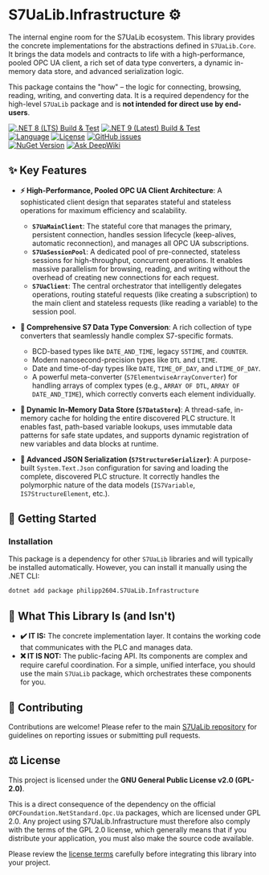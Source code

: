 ﻿# S7UaLib.Infrastructure ⚙️
The internal engine room for the S7UaLib ecosystem. This library provides the concrete implementations for the abstractions defined in `S7UaLib.Core`. It brings the data models and contracts to life with a high-performance, pooled OPC UA client, a rich set of data type converters, a dynamic in-memory data store, and advanced serialization logic.

This package contains the "how" – the logic for connecting, browsing, reading, writing, and converting data. It is a required dependency for the high-level `S7UaLib` package and is **not intended for direct use by end-users**.

[![.NET 8 (LTS) Build & Test](https://github.com/philipp2604/S7UaLib/actions/workflows/dotnet-8-build-and-test.yml/badge.svg)](https://github.com/philipp2604/S7UaLib/actions/workflows/dotnet-8-build-and-test.yml)
[![.NET 9 (Latest) Build & Test](https://github.com/philipp2604/S7UaLib/actions/workflows/dotnet-9-build-and-test.yml/badge.svg)](https://github.com/philipp2604/S7UaLib/actions/workflows/dotnet-9-build-and-test.yml)  
[![Language](https://img.shields.io/badge/language-C%23-blue.svg)](https://docs.microsoft.com/en-us/dotnet/csharp/)
[![License](https://img.shields.io/badge/License-GPL_v2-blue.svg)](https://www.gnu.org/licenses/old-licenses/gpl-2.0.en.html)
[![GitHub issues](https://img.shields.io/github/issues/philipp2604/S7UaLib)](https://github.com/philipp2604/S7UaLib/issues)  
[![NuGet Version](https://img.shields.io/nuget/v/philipp2604.S7UaLib.svg?style=flat-square&logo=nuget)](https://www.nuget.org/packages/philipp2604.S7UaLib/)
[![Ask DeepWiki](https://deepwiki.com/badge.svg)](https://deepwiki.com/philipp2604/S7UaLib)

## ✨ Key Features

-   **⚡ High-Performance, Pooled OPC UA Client Architecture**: A sophisticated client design that separates stateful and stateless operations for maximum efficiency and scalability.
    -   **`S7UaMainClient`**: The stateful core that manages the primary, persistent connection, handles session lifecycle (keep-alives, automatic reconnection), and manages all OPC UA subscriptions.
    -   **`S7UaSessionPool`**: A dedicated pool of pre-connected, stateless sessions for high-throughput, concurrent operations. It enables massive parallelism for browsing, reading, and writing without the overhead of creating new connections for each request.
    -   **`S7UaClient`**: The central orchestrator that intelligently delegates operations, routing stateful requests (like creating a subscription) to the main client and stateless requests (like reading a variable) to the session pool.

-   **🔄 Comprehensive S7 Data Type Conversion**: A rich collection of type converters that seamlessly handle complex S7-specific formats.
    -   BCD-based types like `DATE_AND_TIME`, legacy `S5TIME`, and `COUNTER`.
    -   Modern nanosecond-precision types like `DTL` and `LTIME`.
    -   Date and time-of-day types like `DATE`, `TIME_OF_DAY`, and `LTIME_OF_DAY`.
    -   A powerful meta-converter (`S7ElementwiseArrayConverter`) for handling arrays of complex types (e.g., `ARRAY OF DTL`, `ARRAY OF DATE_AND_TIME`), which correctly converts each element individually.

-   **💾 Dynamic In-Memory Data Store (`S7DataStore`)**: A thread-safe, in-memory cache for holding the entire discovered PLC structure. It enables fast, path-based variable lookups, uses immutable data patterns for safe state updates, and supports dynamic registration of new variables and data blocks at runtime.

-   **📄 Advanced JSON Serialization (`S7StructureSerializer`)**: A purpose-built `System.Text.Json` configuration for saving and loading the complete, discovered PLC structure. It correctly handles the polymorphic nature of the data models (`IS7Variable`, `IS7StructureElement`, etc.).

## 🚀 Getting Started

### Installation

This package is a dependency for other `S7UaLib` libraries and will typically be installed automatically. However, you can install it manually using the .NET CLI:

```bash
dotnet add package philipp2604.S7UaLib.Infrastructure
```

## 🎯 What This Library Is (and Isn't)

-   **✔️ IT IS:** The concrete implementation layer. It contains the working code that communicates with the PLC and manages data.
-   **❌ IT IS NOT:** The public-facing API. Its components are complex and require careful coordination. For a simple, unified interface, you should use the main `S7UaLib` package, which orchestrates these components for you.

## 🤝 Contributing

Contributions are welcome! Please refer to the main [S7UaLib repository](https://github.com/philipp2604/S7UaLib) for guidelines on reporting issues or submitting pull requests.

## ⚖️ License

This project is licensed under the **GNU General Public License v2.0 (GPL-2.0)**.

This is a direct consequence of the dependency on the official `OPCFoundation.NetStandard.Opc.Ua` packages, which are licensed under GPL 2.0. Any project using S7UaLib.Infrastructure must therefore also comply with the terms of the GPL 2.0 license, which generally means that if you distribute your application, you must also make the source code available.

Please review the [license terms](https://www.gnu.org/licenses/old-licenses/gpl-2.0.en.html) carefully before integrating this library into your project.